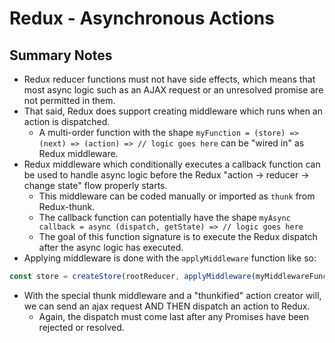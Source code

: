 # Redux - Asynchronous Actions

## Summary Notes

* Redux reducer functions must not have side effects, which means that most async logic such as an AJAX request or an unresolved promise are not permitted in them.
* That said, Redux does support creating middleware which runs when an action is dispatched.
  * A multi-order function with the shape `myFunction = (store) => (next) => (action) => // logic goes here` can be "wired in" as Redux middleware.
* Redux middleware which conditionally executes a callback function can be used to handle async logic before the Redux "action -> reducer -> change state" flow properly starts.
  * This middleware can be coded manually or imported as `thunk` from Redux-thunk.
  * The callback function can potentially have the shape `myAsync callback = async (dispatch, getState) => // logic goes here`
  * The goal of this function signature is to execute the Redux dispatch after the async logic has executed.
* Applying middleware is done with the `applyMiddleware` function like so:

```js
const store = createStore(rootReducer, applyMiddleware(myMiddlewareFunction))
```

* With the special thunk middleware and a "thunkified" action creator will, we can send an ajax request AND THEN dispatch an action to Redux.
  * Again, the dispatch must come last after any Promises have been rejected or resolved.
